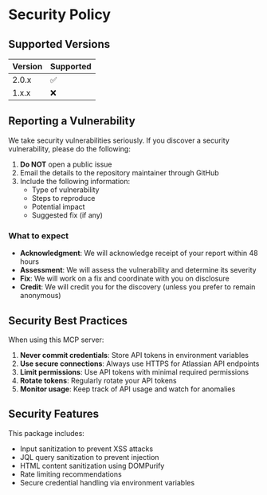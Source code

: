 # Security Policy

## Supported Versions

| Version | Supported          |
| ------- | ------------------ |
| 2.0.x   | :white_check_mark: |
| 1.x.x   | :x:                |

## Reporting a Vulnerability

We take security vulnerabilities seriously. If you discover a security vulnerability, please do the following:

1. **Do NOT** open a public issue
2. Email the details to the repository maintainer through GitHub
3. Include the following information:
   - Type of vulnerability
   - Steps to reproduce
   - Potential impact
   - Suggested fix (if any)

### What to expect

- **Acknowledgment**: We will acknowledge receipt of your report within 48 hours
- **Assessment**: We will assess the vulnerability and determine its severity
- **Fix**: We will work on a fix and coordinate with you on disclosure
- **Credit**: We will credit you for the discovery (unless you prefer to remain anonymous)

## Security Best Practices

When using this MCP server:

1. **Never commit credentials**: Store API tokens in environment variables
2. **Use secure connections**: Always use HTTPS for Atlassian API endpoints
3. **Limit permissions**: Use API tokens with minimal required permissions
4. **Rotate tokens**: Regularly rotate your API tokens
5. **Monitor usage**: Keep track of API usage and watch for anomalies

## Security Features

This package includes:
- Input sanitization to prevent XSS attacks
- JQL query sanitization to prevent injection
- HTML content sanitization using DOMPurify
- Rate limiting recommendations
- Secure credential handling via environment variables